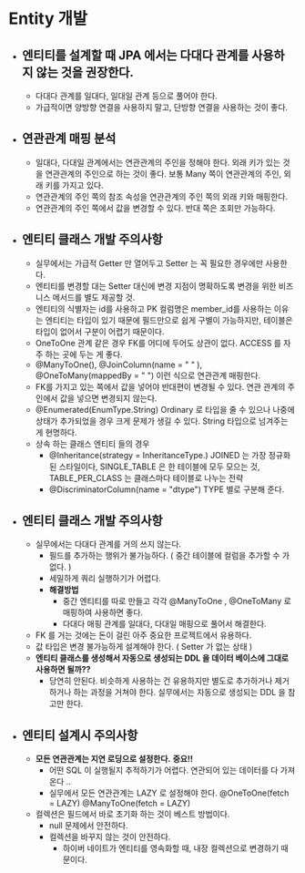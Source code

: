# Entity 개발

- ## 엔티티를 설계할 때 JPA 에서는 다대다 관계를 사용하지 않는 것을 권장한다.
  - 다대다 관계를 일대다, 일대일 관계 등으로 풀어야 한다.
  - 가급적이면 양방향 연결을 사용하지 말고, 단방향 연결을 사용하는 것이 좋다.

- ## 연관관계 매핑 분석
    - 일대다, 다대일 관계에서는 연관관계의 주인을 정해야 한다. 외래 키가 있는 것을 연관관계의 주인으로 하는 것이 좋다. 보통 Many 쪽이 연관관계의 주인, 외래 키를 가지고 있다.
    - 연관관계의 주인 쪽의 참조 속성을 연관관계의 주인 쪽의 외래 키와 매핑한다.
    - 연관관계의 주인 쪽에서 값을 변경할 수 있다. 반대 쪽은 조회만 가능하다.

- ## 엔티티 클래스 개발 주의사항
    - 실무에서는 가급적 Getter 만 열어두고 Setter 는 꼭 필요한 경우에만 사용한다.
    - 엔티티를 변경할 대는 Setter 대신에 변경 지점이 명확하도록 변경을 위한 비즈니스 메서드를 별도 제공할 것.
    - 엔티티의 식별자는 id를 사용하고 PK 컬럼명은 member_id를 사용하는 이유는 엔티티는 타입이 있기 때문에 필드만으로 쉽게 구별이 가능하지만, 테이블은 타입이 없어서 구분이 어렵기 때문이다.
    - OneToOne 관계 같은 경우 FK를 어디에 두어도 상관이 없다. ACCESS 를 자주 하는 곳에 두는 게 좋다.
    - @ManyToOne(), @JoinColumn(name = " " ), @OneToMany(mappedBy = " ") 이런 식으로 연관관계 매핑한다.
    - FK를 가지고 있는 쪽에서 값을 넣어야 반대편이 변경될 수 있다. 연관 관계의 주인에서 값을 넣으면 변경되지 않는다.
    - @Enumerated(EnumType.String) Ordinary 로 타입을 줄 수 있으나 나중에 상태가 추가되었을 경우 크게 문제가 생길 수 있다. String 타입으로 넘겨주는 게 현명하다.
    - 상속 하는 클래스 엔티티 들의 경우
        - @Inheritance(strategy = InheritanceType.) JOINED 는 가장 정규화된 스타일이다, SINGLE_TABLE 은 한 테이블에 모두 모으는 것, TABLE_PER_CLASS 는 클래스마다 테이블로 나누는 전략
        - @DiscriminatorColumn(name = "dtype") TYPE 별로 구분해 준다.

- ## 엔티티 클래스 개발 주의사항
    - 실무에서는 다대다 관계를 거의 쓰지 않는다.
        - 필드를 추가하는 행위가 불가능하다. ( 중간 테이블에 컬럼을 추가할 수 가 없다. )
        - 세밀하게 쿼리 실행하기가 어렵다.
        - **해결방법**
            - 중간 엔티티를 따로 만들고 각각 @ManyToOne , @OneToMany 로 매핑하여 사용하면 좋다.
            - 다대다 매핑 관계를 일대다, 다대일 매핑으로 풀어서 해결한다.
    - FK 를 거는 것에는 돈이 걸린 아주 중요한 프로젝트에서 유용하다.
    - 값 타입은 변경 불가능하게 설계해야 한다. ( Setter 가 없는 상태 )
    - **엔티티 클래스를 생성해서 자동으로 생성되는 DDL 을 데이터 베이스에 그대로 사용하면 될까??**
        - 당연히 안된다. 비슷하게 사용하는 건 유용하지만 별도로 추가하거나 제거하거나 하는 과정을 거쳐야 한다. 실무에서는 자동으로 생성되는 DDL 을 참고만 한다.

- ## 엔티티 설계시 주의사항
    - **모든 연관관계는 지연 로딩으로 설정한다.** **중요!!**
        - 어떤 SQL 이 실행될지 추적하기가 어렵다. 연관되어 있는 데이터를 다 가져온다 ..
        - 실무에서 모든 연관관계는 LAZY 로 설정해야 한다. @OneToOne(fetch = LAZY) @ManyToOne(fetch = LAZY)
    - 컬렉션은 필드에서 바로 초기화 하는 것이 베스트 방법이다.
        - null 문제에서 안전하다.
        - 컬렉션을 바꾸지 않는 것이 안전하다.
            - 하이버 네이트가 엔티티를 영속화할 때, 내장 컬렉션으로 변경하기 때문이다.

